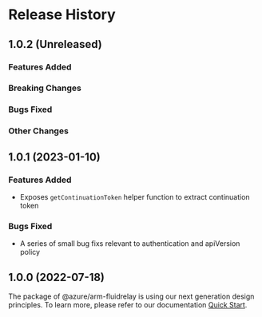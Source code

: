 # Release History

## 1.0.2 (Unreleased)

### Features Added

### Breaking Changes

### Bugs Fixed

### Other Changes

## 1.0.1 (2023-01-10)

### Features Added

- Exposes `getContinuationToken` helper function to extract continuation token

### Bugs Fixed

- A series of small bug fixs relevant to authentication and apiVersion policy

## 1.0.0 (2022-07-18)

The package of @azure/arm-fluidrelay is using our next generation design principles. To learn more, please refer to our documentation [Quick Start](https://aka.ms/azsdk/js/mgmt/quickstart ).
